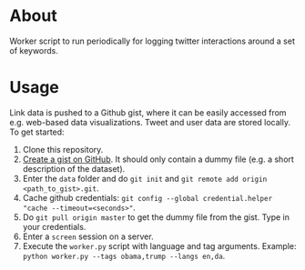 # About
Worker script to run periodically for logging twitter interactions around a set of keywords.

# Usage
Link data is pushed to a Github gist, where it can be easily accessed from e.g. web-based data visualizations. Tweet and user data are stored locally. To get started:

1. Clone this repository.
2. [Create a gist on GitHub](https://gist.github.com/). It should only contain a dummy file (e.g. a short description of the dataset).
3. Enter the `data` folder and do `git init` and `git remote add origin <path_to_gist>.git`.
4. Cache github credentials: `git config --global credential.helper "cache --timeout=<seconds>"`.
5. Do `git pull origin master` to get the dummy file from the gist. Type in your credentials.
6. Enter a `screen` session on a server.
7. Execute the `worker.py` script with language and tag arguments. Example: `python worker.py --tags obama,trump --langs en,da`. 
